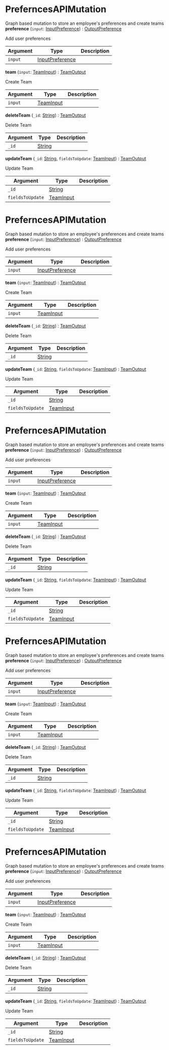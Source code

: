 # PreferncesAPIMutation
Graph based mutation to store an employee's preferences and create teams
**preference** (`input`: [InputPreference](inputpreference)) : [OutputPreference](object#outputpreference)

Add user preferences

| Argument  | Type               | Description      |
| --------- | ------------------ | ---------------- |
| `input` | [InputPreference](inputpreference) |  |

**team** (`input`: [TeamInput](teaminput)) : [TeamOutput](object#teamoutput)

Create Team

| Argument  | Type               | Description      |
| --------- | ------------------ | ---------------- |
| `input` | [TeamInput](teaminput) |  |

**deleteTeam** (`_id`: [String](scalar#string)) : [TeamOutput](object#teamoutput)

Delete Team

| Argument  | Type               | Description      |
| --------- | ------------------ | ---------------- |
| `_id` | [String](scalar#string) |  |

**updateTeam** (`_id`: [String](scalar#string), `fieldsToUpdate`: [TeamInput](teaminput)) : [TeamOutput](object#teamoutput)

Update Team

| Argument  | Type               | Description      |
| --------- | ------------------ | ---------------- |
| `_id` | [String](scalar#string) |  |
| `fieldsToUpdate` | [TeamInput](teaminput) |  |
# PreferncesAPIMutation
Graph based mutation to store an employee's preferences and create teams
**preference** (`input`: [InputPreference](inputpreference)) : [OutputPreference](object#outputpreference)

Add user preferences

| Argument  | Type               | Description      |
| --------- | ------------------ | ---------------- |
| `input` | [InputPreference](inputpreference) |  |

**team** (`input`: [TeamInput](teaminput)) : [TeamOutput](object#teamoutput)

Create Team

| Argument  | Type               | Description      |
| --------- | ------------------ | ---------------- |
| `input` | [TeamInput](teaminput) |  |

**deleteTeam** (`_id`: [String](scalar#string)) : [TeamOutput](object#teamoutput)

Delete Team

| Argument  | Type               | Description      |
| --------- | ------------------ | ---------------- |
| `_id` | [String](scalar#string) |  |

**updateTeam** (`_id`: [String](scalar#string), `fieldsToUpdate`: [TeamInput](teaminput)) : [TeamOutput](object#teamoutput)

Update Team

| Argument  | Type               | Description      |
| --------- | ------------------ | ---------------- |
| `_id` | [String](scalar#string) |  |
| `fieldsToUpdate` | [TeamInput](teaminput) |  |
# PreferncesAPIMutation
Graph based mutation to store an employee's preferences and create teams
**preference** (`input`: [InputPreference](inputpreference)) : [OutputPreference](object#outputpreference)

Add user preferences

| Argument  | Type               | Description      |
| --------- | ------------------ | ---------------- |
| `input` | [InputPreference](inputpreference) |  |

**team** (`input`: [TeamInput](teaminput)) : [TeamOutput](object#teamoutput)

Create Team

| Argument  | Type               | Description      |
| --------- | ------------------ | ---------------- |
| `input` | [TeamInput](teaminput) |  |

**deleteTeam** (`_id`: [String](scalar#string)) : [TeamOutput](object#teamoutput)

Delete Team

| Argument  | Type               | Description      |
| --------- | ------------------ | ---------------- |
| `_id` | [String](scalar#string) |  |

**updateTeam** (`_id`: [String](scalar#string), `fieldsToUpdate`: [TeamInput](teaminput)) : [TeamOutput](object#teamoutput)

Update Team

| Argument  | Type               | Description      |
| --------- | ------------------ | ---------------- |
| `_id` | [String](scalar#string) |  |
| `fieldsToUpdate` | [TeamInput](teaminput) |  |
# PreferncesAPIMutation
Graph based mutation to store an employee's preferences and create teams
**preference** (`input`: [InputPreference](inputpreference)) : [OutputPreference](object#outputpreference)

Add user preferences

| Argument  | Type               | Description      |
| --------- | ------------------ | ---------------- |
| `input` | [InputPreference](inputpreference) |  |

**team** (`input`: [TeamInput](teaminput)) : [TeamOutput](object#teamoutput)

Create Team

| Argument  | Type               | Description      |
| --------- | ------------------ | ---------------- |
| `input` | [TeamInput](teaminput) |  |

**deleteTeam** (`_id`: [String](scalar#string)) : [TeamOutput](object#teamoutput)

Delete Team

| Argument  | Type               | Description      |
| --------- | ------------------ | ---------------- |
| `_id` | [String](scalar#string) |  |

**updateTeam** (`_id`: [String](scalar#string), `fieldsToUpdate`: [TeamInput](teaminput)) : [TeamOutput](object#teamoutput)

Update Team

| Argument  | Type               | Description      |
| --------- | ------------------ | ---------------- |
| `_id` | [String](scalar#string) |  |
| `fieldsToUpdate` | [TeamInput](teaminput) |  |
# PreferncesAPIMutation
Graph based mutation to store an employee's preferences and create teams
**preference** (`input`: [InputPreference](inputpreference)) : [OutputPreference](object#outputpreference)

Add user preferences

| Argument  | Type               | Description      |
| --------- | ------------------ | ---------------- |
| `input` | [InputPreference](inputpreference) |  |

**team** (`input`: [TeamInput](teaminput)) : [TeamOutput](object#teamoutput)

Create Team

| Argument  | Type               | Description      |
| --------- | ------------------ | ---------------- |
| `input` | [TeamInput](teaminput) |  |

**deleteTeam** (`_id`: [String](scalar#string)) : [TeamOutput](object#teamoutput)

Delete Team

| Argument  | Type               | Description      |
| --------- | ------------------ | ---------------- |
| `_id` | [String](scalar#string) |  |

**updateTeam** (`_id`: [String](scalar#string), `fieldsToUpdate`: [TeamInput](teaminput)) : [TeamOutput](object#teamoutput)

Update Team

| Argument  | Type               | Description      |
| --------- | ------------------ | ---------------- |
| `_id` | [String](scalar#string) |  |
| `fieldsToUpdate` | [TeamInput](teaminput) |  |
